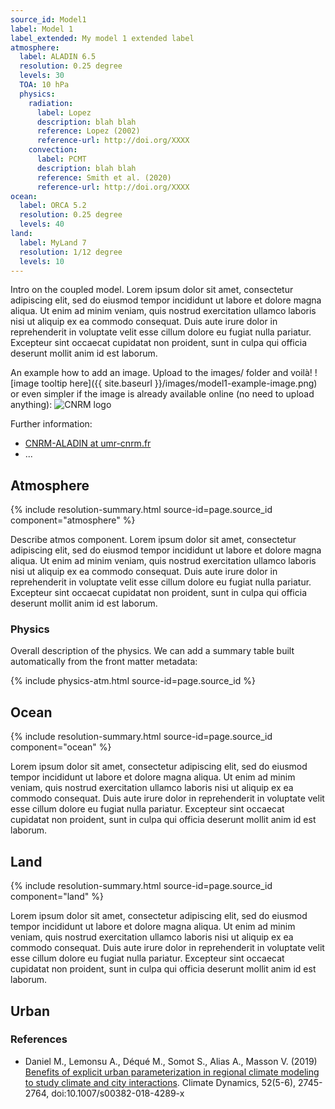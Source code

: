 ```yaml
---
source_id: Model1
label: Model 1
label_extended: My model 1 extended label
atmosphere:
  label: ALADIN 6.5
  resolution: 0.25 degree
  levels: 30
  TOA: 10 hPa
  physics:
    radiation:
      label: Lopez
      description: blah blah
      reference: Lopez (2002)
      reference-url: http://doi.org/XXXX
    convection:
      label: PCMT
      description: blah blah
      reference: Smith et al. (2020)
      reference-url: http://doi.org/XXXX
ocean:
  label: ORCA 5.2
  resolution: 0.25 degree
  levels: 40
land:
  label: MyLand 7
  resolution: 1/12 degree
  levels: 10
---
```


Intro on the coupled model. 
Lorem ipsum dolor sit amet, consectetur adipiscing elit, sed do eiusmod tempor incididunt ut labore et dolore magna aliqua. Ut enim ad minim veniam, quis nostrud exercitation ullamco laboris nisi ut aliquip ex ea commodo consequat. Duis aute irure dolor in reprehenderit in voluptate velit esse cillum dolore eu fugiat nulla pariatur. Excepteur sint occaecat cupidatat non proident, sunt in culpa qui officia deserunt mollit anim id est laborum.

An example how to add an image. Upload to the images/ folder and voilà!
![image tooltip here]({{ site.baseurl }}/images/model1-example-image.png)
or even simpler if the image is already available online (no need to upload anything):
![CNRM logo](https://www.umr-cnrm.fr/squelettes/img/cnrm_beau25.png)

Further information:

 * [CNRM-ALADIN at umr-cnrm.fr](https://www.umr-cnrm.fr/spip.php?article125&lang=en)
 * ...

## Atmosphere
{% include resolution-summary.html source-id=page.source_id component="atmosphere" %}

Describe atmos component. 
Lorem ipsum dolor sit amet, consectetur adipiscing elit, sed do eiusmod tempor incididunt ut labore et dolore magna aliqua. Ut enim ad minim veniam, quis nostrud exercitation ullamco laboris nisi ut aliquip ex ea commodo consequat. Duis aute irure dolor in reprehenderit in voluptate velit esse cillum dolore eu fugiat nulla pariatur. Excepteur sint occaecat cupidatat non proident, sunt in culpa qui officia deserunt mollit anim id est laborum.

### Physics

Overall description of the physics. We can add a summary table built automatically from the front matter metadata:

{% include physics-atm.html source-id=page.source_id %}

## Ocean
{% include resolution-summary.html source-id=page.source_id component="ocean" %}

Lorem ipsum dolor sit amet, consectetur adipiscing elit, sed do eiusmod tempor incididunt ut labore et dolore magna aliqua. Ut enim ad minim veniam, quis nostrud exercitation ullamco laboris nisi ut aliquip ex ea commodo consequat. Duis aute irure dolor in reprehenderit in voluptate velit esse cillum dolore eu fugiat nulla pariatur. Excepteur sint occaecat cupidatat non proident, sunt in culpa qui officia deserunt mollit anim id est laborum.

## Land
{% include resolution-summary.html source-id=page.source_id component="land" %}

Lorem ipsum dolor sit amet, consectetur adipiscing elit, sed do eiusmod tempor incididunt ut labore et dolore magna aliqua. Ut enim ad minim veniam, quis nostrud exercitation ullamco laboris nisi ut aliquip ex ea commodo consequat. Duis aute irure dolor in reprehenderit in voluptate velit esse cillum dolore eu fugiat nulla pariatur. Excepteur sint occaecat cupidatat non proident, sunt in culpa qui officia deserunt mollit anim id est laborum.

## Urban

### References

 * Daniel M., Lemonsu A., Déqué M., Somot S., Alias A., Masson V. (2019) [Benefits of explicit urban parameterization in regional climate modeling to study climate and city interactions](doi:10.1007/s00382-018-4289-x). Climate Dynamics, 52(5-6), 2745-2764, doi:10.1007/s00382-018-4289-x
